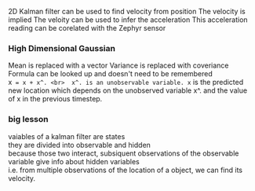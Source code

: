2D Kalman filter can be used to find velocity from position
The velocity is implied
The veloity can be used to infer the acceleration
This acceleration reading can be corelated with the Zephyr sensor
### High Dimensional Gaussian
Mean is replaced with a vector
Variance is replaced with coveriance
Formula can be looked up and doesn't need to be remembered
<br>
x` = x + x^.
<br> 
x^. is an unobservable variable. x` is the predicted new location which depends on the unobserved variable x^. and the value of x in the previous timestep.

### big lesson
vaiables of a kalman filter are states
<br>
they are divided into observable and hidden
<br>
because those two interact, subsiquent observations of the observable variable give info about hidden variables
<br>
i.e. from multiple observations of the location of a object, we can find its velocity.
